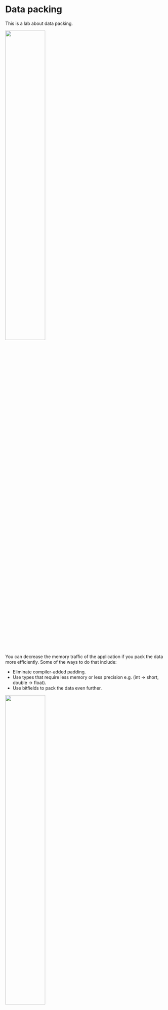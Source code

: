 # Data packing

This is a lab about data packing.

[<img src="https://drive.google.com/uc?export=view&id=16uvUgz327TXrysAf2HXYRe_KRBALHw2j" width="50%">](https://youtu.be/-V-oIXrqA2s)

You can decrease the memory traffic of the application if you pack the data more efficiently.
Some of the ways to do that include:

* Eliminate compiler-added padding.
* Use types that require less memory or less precision e.g. (int -> short, double -> float).
* Use bitfields to pack the data even further.

[<img src="https://drive.google.com/uc?export=view&id=12iavTVH9WUbb9BguLBLKe0QqdiPBMBiG" width="50%">](https://youtu.be/ta096PQ6gTg)
